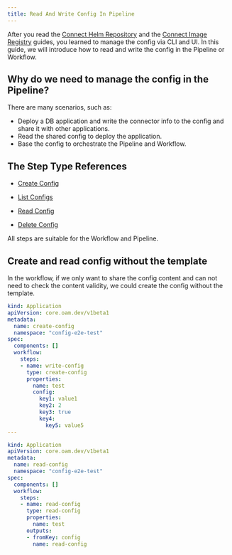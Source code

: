 ```yaml
---
title: Read And Write Config In Pipeline
---
```


After you read the [Connect Helm Repository](./helm-repo) and the [Connect Image Registry](./image-registry) guides, you learned to manage the config via CLI and UI. In this guide, we will introduce how to read and write the config in the Pipeline or Workflow.

## Why do we need to manage the config in the Pipeline?

There are many scenarios, such as:

* Deploy a DB application and write the connector info to the config and share it with other applications.
* Read the shared config to deploy the application.
* Base the config to orchestrate the Pipeline and Workflow.

## The Step Type References

* [Create Config](../../../end-user/workflow/built-in-workflow-defs#create-config)

* [List Configs](../../../end-user/workflow/built-in-workflow-defs#list-config)

* [Read Config](../../../end-user/workflow/built-in-workflow-defs#read-config)

* [Delete Config](../../../end-user/workflow/built-in-workflow-defs#delete-config)

All steps are suitable for the Workflow and Pipeline.

## Create and read config without the template

In the workflow, if we only want to share the config content and can not need to check the content validity, we could create the config without the template.

```yaml
kind: Application
apiVersion: core.oam.dev/v1beta1
metadata:
  name: create-config
  namespace: "config-e2e-test"
spec:
  components: []
  workflow:
    steps:
    - name: write-config
      type: create-config
      properties:
        name: test
        config: 
          key1: value1
          key2: 2
          key3: true
          key4: 
            key5: value5
---

kind: Application
apiVersion: core.oam.dev/v1beta1
metadata:
  name: read-config
  namespace: "config-e2e-test"
spec:
  components: []
  workflow:
    steps:
    - name: read-config
      type: read-config
      properties:
        name: test
      outputs:
      - fromKey: config
        name: read-config
```
